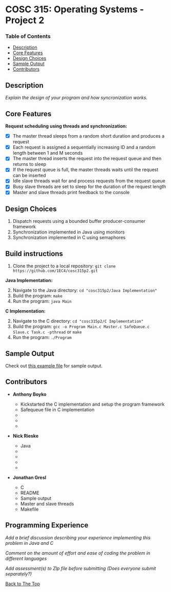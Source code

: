 # COSC 315: Operating Systems - Project 2

### Table of Contents
- [Description](#description)
- [Core Features](#core-features)
- [Design Choices](#design-choices)
- [Sample Output](#sample-output)
- [Contributors](#contributors)

## Description

_Explain the design of your program and how syncronization works._

## Core Features
**Request scheduling using threads and synchronization:**
- [x] The master thread sleeps from a random short duration and produces a request
- [x] Each request is assigned a sequentially increasing ID and a random length between 1 and M seconds
- [x] The master thread inserts the request into the request queue and then returns to sleep
- [x] If the request queue is full, the master threads waits until the request can be inserted
- [x] Idle slave threads wait for and process requests from the request queue
- [x] Busy slave threads are set to sleep for the duration of the request length
- [x] Master and slave threads print feedback to the console

## Design Choices
  1. Dispatch requests using a bounded buffer producer-consumer framework
  2. Synchronization implemented in Java using monitors
  3. Synchronization implemented in C using semaphores
  
## Build instructions

  1. Clone the project to a local repository:   `git clone https://github.com/1EC4/cosc315p2.git`
  
**Java Implementation:**

  2. Navigate to the Java directory: `cd "cosc315p2/Java Implementation"`
  3. Build the program: `make`
  4. Run the program: `java Main`
  
**C Implementation:**

  2. Navigate to the C directory: `cd "cosc315p2/C Implementation"`
  3. Build the program: `gcc -o Program Main.c Master.c SafeQueue.c Slave.c Task.c -pthread` or `make`
  4. Run the program: `./Program`

## Sample Output
Check out [this example file](sample_output.txt) for sample output.

## Contributors
- **Anthony Boyko**
  - Kickstarted the C implementation and setup the program framework
  - Safequeue file in C implementation
  - 
  - 
  - 

- **Nick Rieske**
  - Java
  - 
  - 
  - 
  - 

- **Jonathan Gresl**
  - C
  - README
  - Sample output
  - Master and slave threads
  - Makefile

## Programming Experience

_Add a brief discussion describing your experience implementing this problem in Java and C_

_Comment on the amount of effort and ease of coding the problem in different languages_

_Add assessment(s) to ZIp file before submitting (Does everyone submit separately?)_

[Back to The Top](#cosc-315-operating-systems---project-2)
